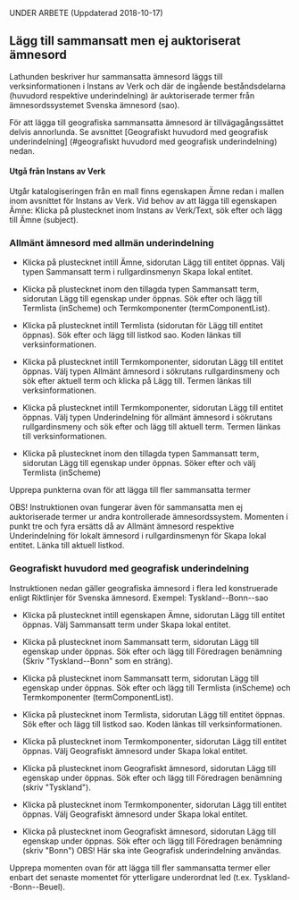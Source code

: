 UNDER ARBETE (Uppdaterad 2018-10-17)

## Lägg till sammansatt men ej auktoriserat ämnesord 

Lathunden beskriver hur sammansatta ämnesord läggs till verksinformationen i Instans av Verk och där de ingående beståndsdelarna (huvudord respektive underindelning) är auktoriserade termer från ämnesordssystemet Svenska ämnesord (sao). 

För att lägga till geografiska sammansatta ämnesord är tillvägagångssättet delvis annorlunda. Se avsnittet [Geografiskt huvudord med geografisk underindelning] (#geografiskt huvudord med geografisk underindelning) nedan.

#### Utgå från Instans av Verk
Utgår katalogiseringen från en mall finns egenskapen Ämne redan i mallen inom avsnittet för Instans av Verk. Vid behov av att lägga till egenskapen Ämne: Klicka på plustecknet inom Instans av Verk/Text, sök efter och lägg till Ämne (subject).

### Allmänt ämnesord med allmän underindelning

* Klicka på plustecknet intill Ämne, sidorutan Lägg till entitet öppnas. Välj typen Sammansatt term i rullgardinsmenyn Skapa lokal entitet.

* Klicka på plustecknet inom den tillagda typen Sammansatt term, sidorutan Lägg till egenskap under öppnas. Sök efter och lägg till Termlista (inScheme) och Termkomponenter (termComponentList).

* Klicka på plustecknet intill Termlista (sidorutan för Lägg till entitet öppnas). Sök efter och lägg till listkod sao. Koden länkas till verksinformationen.

* Klicka på plustecknet intill Termkomponenter, sidorutan Lägg till entitet öppnas. Välj typen Allmänt ämnesord i sökrutans rullgardinsmeny och sök efter aktuell term och klicka på Lägg till. Termen länkas till verksinformationen.

* Klicka på plustecknet intill Termkomponenter, sidorutan Lägg till entitet öppnas. Välj typen Underindelning för allmänt ämnesord i sökrutans rullgardinsmeny och sök efter och lägg till aktuell term. Termen länkas till verksinformationen.

* Klicka på plustecknet inom den tillagda typen Sammansatt term, sidorutan Lägg till egenskap under öppnas. Söker efter och välj Termlista (inScheme)

Upprepa punkterna ovan för att lägga till fler sammansatta termer

OBS! Instruktionen ovan fungerar även för sammansatta men ej auktoriserade termer ur andra kontrollerade ämnesordssystem. Momenten i punkt tre och fyra ersätts då av Allmänt ämnesord respektive Underindelning för lokalt ämnesord i rullgardinsmenyn för Skapa lokal entitet. Länka till aktuell listkod.


### Geografiskt huvudord med geografisk underindelning
Instruktionen nedan gäller geografiska ämnesord i flera led konstruerade enligt Riktlinjer för Svenska ämnesord.
Exempel: Tyskland--Bonn--sao

* Klicka på plustecknet intill egenskapen Ämne, sidorutan Lägg till entitet öppnas. Välj Sammansatt term under Skapa lokal entitet.

* Klicka på plustecknet inom Sammansatt term, sidorutan Lägg till egenskap under öppnas. Sök efter och lägg till Föredragen benämning (Skriv "Tyskland--Bonn" som en sträng).

* Klicka på plustecknet inom Sammansatt term, sidorutan Lägg till egenskap under öppnas. Sök efter och lägg till Termlista (inScheme) och Termkomponenter (termComponentList).

* Klicka på plustecknet inom Termlista, sidorutan Lägg till entitet öppnas. Sök efter och lägg till listkod sao. Koden länkas till verksinformationen.

* Klicka på plustecknet inom Termkomponenter, sidorutan Lägg till entitet öppnas. Välj Geografiskt ämnesord under Skapa lokal entitet.

* Klicka på plustecknet inom Geografiskt ämnesord, sidorutan Lägg till egenskap under öppnas. Sök efter och lägg till Föredragen benämning (skriv "Tyskland").
    
* Klicka på plustecknet inom Termkomponenter, sidorutan Lägg till entitet öppnas. Välj Geografiskt ämnesord under Skapa lokal entitet.

* Klicka på plustecknet inom Geografiskt ämnesord, sidorutan Lägg till egenskap under öppnas. Sök efter och lägg till Föredragen benämning (skriv "Bonn") OBS! Här ska inte Geografisk underindelning användas.

Upprepa momenten ovan för att lägga till fler sammansatta termer eller enbart det senaste momentet för ytterligare underordnat led (t.ex. Tyskland--Bonn--Beuel).

